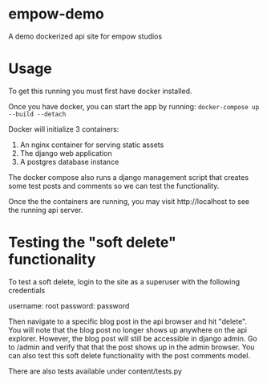 # empow-demo
A demo dockerized api site for empow studios

# Usage
To get this running you must first have docker installed.

Once you have docker, you can start the app by running: `docker-compose up --build --detach`

Docker will initialize 3 containers:
1. An nginx container for serving static assets
2. The django web application
3. A postgres database instance


The docker compose also runs a django management script that creates some test posts and comments so we can test the functionality.

Once the the containers are running, you may visit http://localhost to see the running api server.


# Testing the "soft delete" functionality
To test a soft delete, login to the site as a superuser with the following credentials

username: root
password: password

Then navigate to a specific blog post in the api browser and hit "delete". You will note that the blog post no longer shows up anywhere on the api explorer. However, the blog post will still be accessible in django admin. Go to /admin and verify that that the post shows up in the admin browser.
You can also test this soft delete functionality with the post comments model.


There are also tests available under content/tests.py